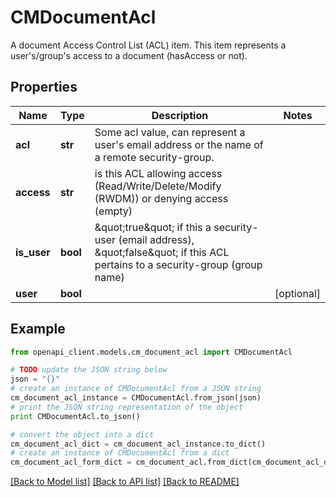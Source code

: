 # CMDocumentAcl

A document Access Control List (ACL) item.  This item represents a user's/group's access to a document (hasAccess or not).

## Properties
Name | Type | Description | Notes
------------ | ------------- | ------------- | -------------
**acl** | **str** | Some acl value, can represent a user&#39;s email address or the name of a remote security-group. | 
**access** | **str** | is this ACL allowing access (Read/Write/Delete/Modify (RWDM)) or denying access (empty) | 
**is_user** | **bool** | \&quot;true\&quot; if this a security-user (email address), \&quot;false\&quot; if this ACL pertains to a security-group (group name) | 
**user** | **bool** |  | [optional] 

## Example

```python
from openapi_client.models.cm_document_acl import CMDocumentAcl

# TODO update the JSON string below
json = "{}"
# create an instance of CMDocumentAcl from a JSON string
cm_document_acl_instance = CMDocumentAcl.from_json(json)
# print the JSON string representation of the object
print CMDocumentAcl.to_json()

# convert the object into a dict
cm_document_acl_dict = cm_document_acl_instance.to_dict()
# create an instance of CMDocumentAcl from a dict
cm_document_acl_form_dict = cm_document_acl.from_dict(cm_document_acl_dict)
```
[[Back to Model list]](../README.md#documentation-for-models) [[Back to API list]](../README.md#documentation-for-api-endpoints) [[Back to README]](../README.md)


